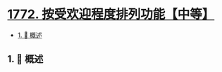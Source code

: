# [1772. 按受欢迎程度排列功能【中等】](https://github.com/tnotesjs/TNotes.leetcode/tree/main/notes/1772.%20%E6%8C%89%E5%8F%97%E6%AC%A2%E8%BF%8E%E7%A8%8B%E5%BA%A6%E6%8E%92%E5%88%97%E5%8A%9F%E8%83%BD%E3%80%90%E4%B8%AD%E7%AD%89%E3%80%91)

<!-- region:toc -->

- [1. 📝 概述](#1--概述)

<!-- endregion:toc -->

## 1. 📝 概述
